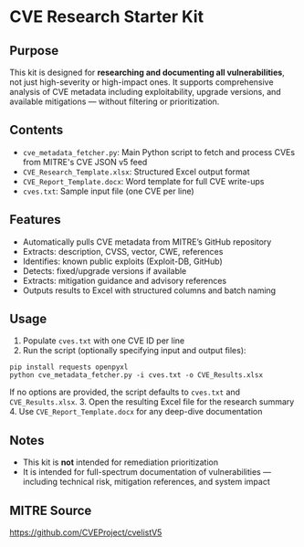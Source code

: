 # CVE Research Starter Kit

## Purpose
This kit is designed for **researching and documenting all vulnerabilities**, not just high-severity or high-impact ones. It supports comprehensive analysis of CVE metadata including exploitability, upgrade versions, and available mitigations — without filtering or prioritization.

## Contents
- `cve_metadata_fetcher.py`: Main Python script to fetch and process CVEs from MITRE's CVE JSON v5 feed
- `CVE_Research_Template.xlsx`: Structured Excel output format
- `CVE_Report_Template.docx`: Word template for full CVE write-ups
- `cves.txt`: Sample input file (one CVE per line)

## Features
- Automatically pulls CVE metadata from MITRE’s GitHub repository
- Extracts: description, CVSS, vector, CWE, references
- Identifies: known public exploits (Exploit-DB, GitHub)
- Detects: fixed/upgrade versions if available
- Extracts: mitigation guidance and advisory references
- Outputs results to Excel with structured columns and batch naming

## Usage
1. Populate `cves.txt` with one CVE ID per line
2. Run the script (optionally specifying input and output files):
```
pip install requests openpyxl
python cve_metadata_fetcher.py -i cves.txt -o CVE_Results.xlsx
```
   If no options are provided, the script defaults to `cves.txt` and `CVE_Results.xlsx`.
3. Open the resulting Excel file for the research summary
4. Use `CVE_Report_Template.docx` for any deep-dive documentation

## Notes
- This kit is **not** intended for remediation prioritization
- It is intended for full-spectrum documentation of vulnerabilities — including technical risk, mitigation references, and system impact

## MITRE Source
https://github.com/CVEProject/cvelistV5
